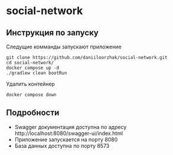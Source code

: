 # social-network
## Инструкция по запуску
Следущие комманды запускают приложение
```
git clone https://github.com/daniiloorzhak/social-network.git
cd social-network/
docker compose up -d
./gradlew clean bootRun
```

Удалить контейнер
```
docker compose down
```

## Подробности
* Swagger документация доступна по адресу http://localhost:8080/swagger-ui/index.html
* Приложение запускается на порту 8080
* База данных доступна по порту 8573
